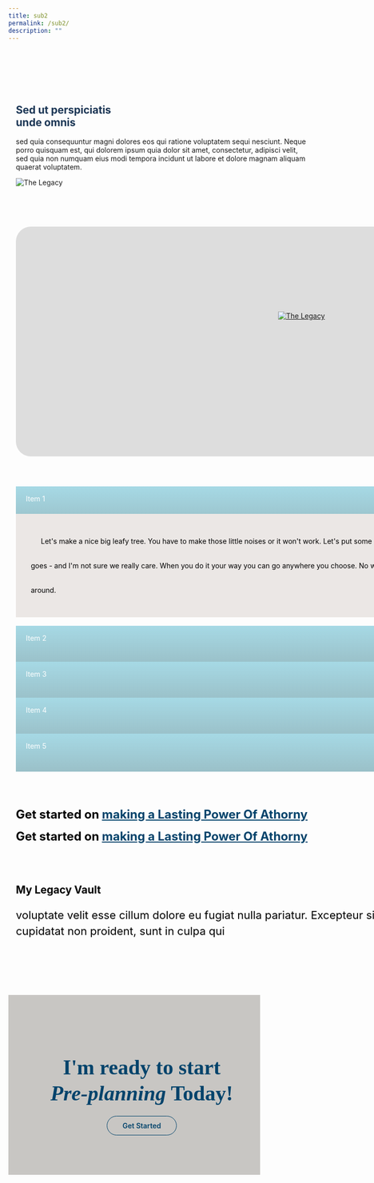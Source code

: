 ```yaml
---
title: sub2
permalink: /sub2/
description: ""
---
```

<style>
.container{
	width: 1170px;
margin: 0 auto;
}
section.bp-section {
padding: 0;
}
.action__b h4{
color: #000;
font-size: 24px;
margin-top: 15px;
margin-bottom: 0;
}
.action__b h4 a{
color: #01436b;
} 
section.bp-section .bp-container {
padding-bottom: 0!important;
}
.m-b-80{
margin-bottom: 80px;
}
container-fluid{
width: 100%;
}
section.bp-section.is-small.bp-section-pagetitle {
display: none;
}
a.p-button.btn {
    border-color: #01436b;
    background-color: transparent;
    border-radius: 30px;
    color: #01436b;
    margin-top: 30px;
    font-weight: 600;
    text-decoration: none;
    border: 1px solid #01436b;
    padding: 10px 30px;
}
.action_3 h2, .action_3 h2 i {
    line-height: 52px;
    font-size: 42px;
    font-family: 'Playfair Display';
    color: #01436b;
    margin-bottom: 30px;
}
section.bp-section .bp-container {
    width: 100%!important;
    max-width: 100%!important;
    padding-top: 0!important;
}
.col.is-8.is-offset-2.print-content {
    margin-left: 0;
    width: 100%;
}
.col-3 {
    width: 25%;
    PADDING: 0 15px;
}
.col-8 {
    width: 75%;
    PADDING: 0 15px;
}
.col-4 {
    width: 33.33%;
    PADDING: 0 15px;
}
.col-6 {
    width: 50%;
    PADDING: 0 15px;
}
.col-12 {
    width: 100%;
    PADDING: 0 15px;
}
.p-t-80 {
	padding-top: 80px;
}
.p-b-80{
	padding-bottom: 80px;
}
.u-align--center{
	text-align:center;
}
	.about_bb .inner {
    padding: 30px;
    background-color: #EBE7E5;
    border-radius: 25px;
}
	
	.about_bb h4 {
    color: #1A3554;
    font-weight: bold;
    margin-bottom: 0;
}
	.about_bb p {
    margin-top: 10px;
}.about_a_b h2 {
    color: #1A3554;
}
	.heading h3 {
    margin-bottom: 30px;
    color: #000;
}
	.m-b-30{
	margin-bottom: 30px;
	}
	.p-t-40{
	padding-top:40px;
	}
	.action_3 {
    background-color: #C8C6C3;
}
	.accordion ul {
  list-style: none;
  padding: 0;
}
.accordion ul li {
  margin: 0;
}
.action__4 h2{
		color: #000;
	}
	.action__4 p{
		color: #000;
		font-size: 22px;
	line-height: 32px;
	}
	.accordion ul {
    margin: 0;
}
	.accordion .toggle{
		display:none;
	}
	ul.accordion input.toggle:checked + p {
    display: block;
}
.accordion ul li label {
    position: relative;
    color: #fff;
    display: inline-block;
    width: 100%;
    line-height: 49px;
    text-indent: 20px;
	    cursor: pointer;
}
	.accordion ul li label::before {
    width: 100%;
    background-image: linear-gradient(#a6d9e5, #9ac0c8);
    display: block;
    color: #fefefe;
    padding: 0.75em;
    border-radius: 0.15em;
    transition: background 0.3s ease;
    margin-bottom: 0;
    border-radius: 0;
    content: "";
    position: absolute;
    left: 0;
    right: 0;
    top: 0;
    height: 55px;
    z-index: -1;
}
	a.play_btn {
    position: absolute;
    left: 0;
    right: 0;
    top: 50%;
    z-index: 99999;
    width: 120px;
    height: 120px;
    margin: 0 auto;
    margin-top: -60px;
}
	.about_a_b {
    display: flex;
    align-items: center;
}
	.video_acc .inner {
    position: relative;
}
		.accordion ul .inner::after{
    content: "+";
    width: 25px;
    height: 25px;
    background-color: #fff;
    display: inline-block;
    text-align: center;
    border-radius: 50%;
    position: absolute;
    right: 20px;
    top: 14px;
    color: #A1CFDA;
    text-indent: 0;
    line-height: 25px;
		z-index: 11;
}
	ul.accordion input.toggle:checked + .inner::after {
    content: "-";
}
	ul.accordion input.toggle:checked + p {
    height: auto;
    padding: 30px;
}
	.accordion ul .inner {
    overflow: hidden;
    color: #000;
    margin-top: 0;
    background-color: #EBE7E5;
    margin-top: 6px;
    height: 0;
    padding: 0 30px;
    transition: all ease-in-out .3s;
		-webkit-transition: all ease-in-out .3s;
}
	@media(max-width: 767px){
	.action_3 h2,.action_3 h2 i {
        line-height: 38px;
        font-size: 28px;
    }
	html {
    overflow-x: hidden;
}
	.about_a_b:first-child {
    margin-bottom: 30px;
}
.container {
    width: 100%;
    padding: 0 15px;
}
			.col-3 {
    width: 100%;
}
		.col-8 {
    width: 100%;
}
	.col-4 {
    width: 100%;
}
		.col-6 {
    width: 100%;
}
		.col-12 {
    width: 100%;
}
	.action_3 {
    background-color: #C7C6C2;
}
	}
	</style>
<section class="about_ac">
    <div class="container">
      <div class="row p-t-80">
        <div class="col-6 about_a_b">
					<div class="inner">
					<h2>Sed ut perspiciatis<br> unde omnis</h2>
					<p>sed quia consequuntur magni dolores eos qui ratione voluptatem sequi nesciunt. Neque porro quisquam est, qui dolorem ipsum quia dolor sit amet, consectetur, adipisci velit, sed quia non numquam eius modi tempora incidunt ut labore et dolore magnam aliquam quaerat voluptatem.</p>
					</div>
        </div>
				<div class="col-6 about_a_b">
					<img alt="The Legacy" src="https://i.imgur.com/if4UL7S.png">
        </div>
      </div>
    </div>
  </section>
	
<section class="accordion p-t-80">
	<div class="container">
			<div class="row">
			<div style="margin-bottom: 60px" class="video_acc col-12">
				<div style="height: 460px; background-color:#ddd; border-radius:30px" class="inner">
				<a class="play_btn" href="#"><img alt="The Legacy" src="https://i.imgur.com/gm1Wmuu.png"></a>
				</div>
			</div>
			</div>
				<div class="row">
				<div class="col-12 accordion_b">
				<ul class="accordion">
						<li>
							<label for="accordion_1">
								<input checked="" class="toggle" id="accordion_1" name="accordion" type="radio">Item 1
							<p class="inner">
								Let's make a nice big leafy tree. You have to make those little noises or it won't work. Let's put some happy little clouds in our world. We don't really know where this goes - and I'm not sure we really care. When you do it your way you can go anywhere you choose. No worries. No cares. Just float and wait for the wind to blow you around.
							</p>
							</label>
						</li>
						<li>
							<label for="accordion_2">
								<input class="toggle" id="accordion_2" name="accordion" type="radio">Item 2
							<p class="inner">
								Let's make a nice big leafy tree. You have to make those little noises or it won't work. Let's put some happy little clouds in our world. We don't really know where this goes - and I'm not sure we really care. When you do it your way you can go anywhere you choose. No worries. No cares. Just float and wait for the wind to blow you around.
							</p>
							</label>
						</li>
						<li>
							<label for="accordion_3">
								<input class="toggle" id="accordion_3" name="accordion" type="radio">Item 3
							<p class="inner">
								Let's make a nice big leafy tree. You have to make those little noises or it won't work. Let's put some happy little clouds in our world. We don't really know where this goes - and I'm not sure we really care. When you do it your way you can go anywhere you choose. No worries. No cares. Just float and wait for the wind to blow you around.
							</p>
							</label>
						</li>
						<li>
							<label for="accordion_4">
								<input class="toggle" id="accordion_4" name="accordion" type="radio">Item 4
							<p class="inner">
								Let's make a nice big leafy tree. You have to make those little noises or it won't work. Let's put some happy little clouds in our world. We don't really know where this goes - and I'm not sure we really care. When you do it your way you can go anywhere you choose. No worries. No cares. Just float and wait for the wind to blow you around.
							</p>
							</label>
						</li>
					<li>
							<label for="accordion_5">
								<input class="toggle" id="accordion_5" name="accordion" type="radio">Item 5
							<p class="inner">
								Let's make a nice big leafy tree. You have to make those little noises or it won't work. Let's put some happy little clouds in our world. We don't really know where this goes - and I'm not sure we really care. When you do it your way you can go anywhere you choose. No worries. No cares. Just float and wait for the wind to blow you around.
							</p>
							</label>
						</li>
					</ul>
			</div>
	</div>
</div>
</section>

<section class="action__4">
	<div class="container" style="padding-top: 60px; padding-bottom: 90px">
		<div class="row">
			<div class="col-12 action__b m-b-80">
				<h4>Get started on <a href="#">making a Lasting Power Of Athorny</a></h4>
				<h4>Get started on <a href="#">making a Lasting Power Of Athorny</a></h4>
				<h4></h4>
			</div>
		</div>
		<div class="row">
			<div class="col-12">
				<div class="inner">
				<h2>My Legacy Vault</h2>
				<p>voluptate velit esse cillum dolore eu fugiat nulla pariatur. Excepteur sint occaecat<br> cupidatat non proident, sunt in culpa qui</p>
				</div>
			</div>
		</div>
	</div>
</section>
<section class="action__" style="width:100%">
	<div class="container-fluid action_3" style="padding-top: 60px; padding-bottom: 90px">
		<div class="row">
			<div class="col-12 action3_b u-align--center">
				<h2>I'm ready to start <br><strong><i>Pre-planning</i></strong> Today!</h2>
				<a href="#" class="btn p-button">Get Started</a>
			</div>
		</div>
	</div>
</section>